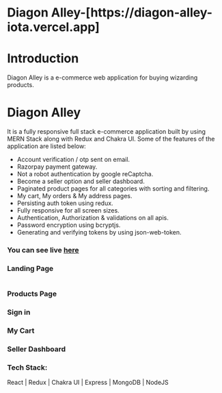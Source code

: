 <h1>Diagon Alley-[https://diagon-alley-iota.vercel.app]</h1>

<h1>Introduction</h1>
<p>Diagon Alley is a e-commerce web application for buying wizarding products.</p>

<h1>Diagon Alley</h1>
It is a fully responsive full stack e-commerce application built by using MERN Stack along with Redux and Chakra UI. Some of the features of the application are listed below:

<ul>
  <li>Account verification / otp sent on email.</li>
  <li>Razorpay payment gateway.</li>
  <li>Not a robot authentication by google reCaptcha.</li>
  <li>Become a seller option and seller dashboard.</li>
  <li>Paginated product pages for all categories with sorting and filtering.</li>
  <li>My cart, My orders & My address pages.</li>
  <li>Persisting auth token using redux.</li>
  <li>Fully responsive for all screen sizes.</li>
  <li>Authentication, Authorization & validations on all apis.</li>
  <li>Password encryption using bcryptjs.</li>
  <li>Generating and verifying tokens by using json-web-token.</li>
 </ul>

<h3>You can see live <a href="https://diagon-alley-iota.vercel.app">here</a></h3>

<h3>Landing Page</h3>
<img src="https://res.cloudinary.com/dyocvbqbf/image/upload/v1668182631/Manuals/Screenshot_168_zgs1eq.png" alt=""></img>

<h3>Products Page</li>
<img src="https://res.cloudinary.com/dyocvbqbf/image/upload/v1668187570/Manuals/Screenshot_172_q0jv9e.png" alt=""></img>

<h3>Sign in</li>
<img src="https://res.cloudinary.com/dyocvbqbf/image/upload/v1668187565/Manuals/Screenshot_176_w92jow.png" alt=""></img>

<h3>My Cart</li>
<img src="https://res.cloudinary.com/dyocvbqbf/image/upload/v1668187571/Manuals/Screenshot_173_puozyl.png" alt=""></img>

<h3>Seller Dashboard</li>
<img src="https://res.cloudinary.com/dyocvbqbf/image/upload/v1668187567/Manuals/Screenshot_183_p19j5w.png" alt=""></img>


<h3>Tech Stack:</h3>
<p>React | Redux | Chakra UI | Express | MongoDB | NodeJS</p>
